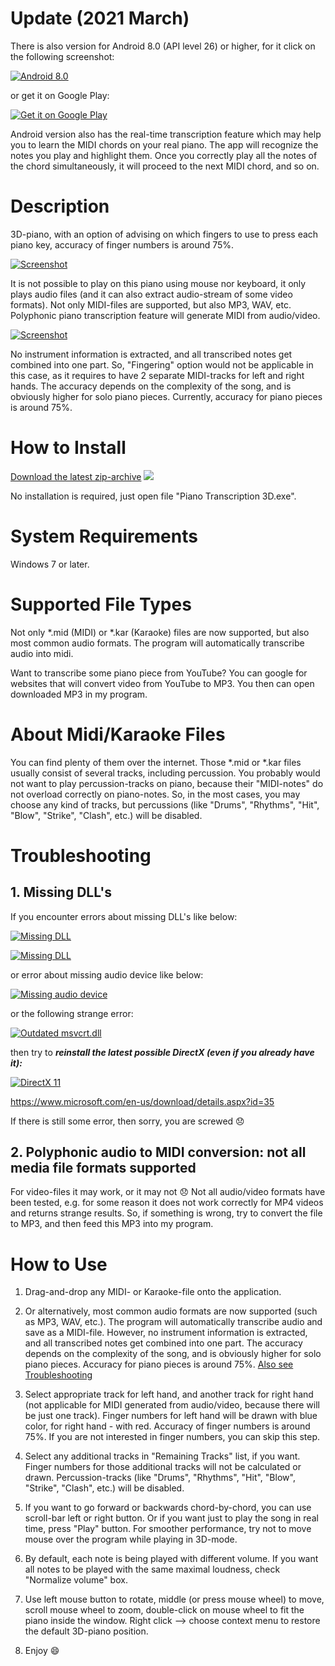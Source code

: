 # Update (2021 March)

There is also version for Android 8.0 (API level 26) or higher, for it click on the following screenshot:

[![](https://raw.GitHubUserContent.com/BShakhovsky/BShakhovsky.github.io/master/Android.png 'Android 8.0')](https://GitHub.com/BShakhovsky/PianoTranscription_Android/blob/master/README.md)

or get it on Google Play:

[![](https://play.google.com/intl/en_us/badges/static/images/badges/en_badge_web_generic.png 'Get it on Google Play')](https://play.google.com/store/apps/details?id=ru.BShakhovsky.Piano_Transcription)

Android version also has the real-time transcription feature which may help you to learn the MIDI chords on your real piano.  The app will recognize the notes you play and highlight them.  Once you correctly play all the notes of the chord simultaneously, it will proceed to the next MIDI chord, and so on.

# Description

3D-piano, with an option of advising on which fingers to use to press each piano key, accuracy of finger numbers is around 75%.

[![](Keyboard.png 'Screenshot')](https://GitHub.com/BShakhovsky/PianoTranscription_Windows/releases/download/2019-06-22/PianoTranscription3D.zip)

It is not possible to play on this piano using mouse nor keyboard, it only plays audio files (and it can also extract audio-stream of some video formats).  Not only MIDI-files are supported, but also MP3, WAV, etc.  Polyphonic piano transcription feature will generate MIDI from audio/video.

[![](Spectrogram.png 'Screenshot')](https://GitHub.com/BShakhovsky/PianoTranscription_Windows/releases/download/2019-06-22/PianoTranscription3D.zip)

No instrument information is extracted, and all transcribed notes get combined into one part.  So, "Fingering" option would not be applicable in this case, as it requires to have 2 separate MIDI-tracks for left and right hands.  The accuracy depends on the complexity of the song, and is obviously higher for solo piano pieces.  Currently, accuracy for piano pieces is around 75%.

# How to Install

[Download the latest zip-archive](https://GitHub.com/BShakhovsky/PianoTranscription_Windows/releases/download/2019-06-22/PianoTranscription3D.zip)  ![](https://img.shields.io/github/downloads/BShakhovsky/PianoTranscription_Windows/total?logo=visual-studio&style=plastic)

No installation is required, just open file "Piano Transcription 3D.exe".

# System Requirements

Windows 7 or later.

# Supported File Types

Not only *.mid (MIDI) or *.kar (Karaoke) files are now supported, but also most common audio formats.  The program will automatically transcribe audio into midi.

Want to transcribe some piano piece from YouTube?  You can google for websites that will convert video from YouTube to MP3.  You then can open downloaded MP3 in my program.

# About Midi/Karaoke Files

You can find plenty of them over the internet.  Those *.mid or *.kar files usually consist of several tracks, including percussion.  You probably would not want to play percussion-tracks on piano, because their "MIDI-notes" do not overload correctly on piano-notes.  So, in the most cases, you may choose any kind of tracks, but percussions (like "Drums", "Rhythms", "Hit", "Blow", "Strike", "Clash", etc.) will be disabled.

# Troubleshooting

## 1. Missing DLL's

If you encounter errors about missing DLL's like below:

[![](X3DAudio1_7.png 'Missing DLL')](https://www.microsoft.com/en-us/download/details.aspx?id=35)

[![](XAPOFX1_5.png 'Missing DLL')](https://www.microsoft.com/en-us/download/details.aspx?id=35)

or error about missing audio device like below:

[![](AudioDevice.png 'Missing audio device')](https://www.microsoft.com/en-us/download/details.aspx?id=35)

or the following strange error:

[![](msvcrt_W_Getmonths.png 'Outdated msvcrt.dll')](https://www.microsoft.com/en-us/download/details.aspx?id=35)

then try to __*reinstall the latest possible DirectX (even if you already have it):*__

[![](https://upload.wikimedia.org/wikipedia/commons/thumb/3/3f/Microsoft-DirectX-11-Logo-wordmark.svg/500px-Microsoft-DirectX-11-Logo-wordmark.svg.png 'DirectX 11')](https://www.microsoft.com/en-us/download/details.aspx?id=35)

https://www.microsoft.com/en-us/download/details.aspx?id=35

If there is still some error, then sorry, you are screwed :disappointed:

## 2. Polyphonic audio to MIDI conversion: not all media file formats supported

For video-files it may work, or it may not :disappointed:  Not all audio/video formats have been tested, e.g. for some reason it does not work correctly for MP4 videos and returns strange results.  So, if something is wrong, try to convert the file to MP3, and then feed this MP3 into my program.

# How to Use

1. Drag-and-drop any MIDI- or Karaoke-file onto the application.

2. Or alternatively, most common audio formats are now supported (such as MP3, WAV, etc.).  The program will automatically transcribe audio and save as a MIDI-file.  However, no instrument information is extracted, and all transcribed notes get combined into one part.  The accuracy depends on the complexity of the song, and is obviously higher for solo piano pieces.  Accuracy for piano pieces is around 75%.  [Also see Troubleshooting](#2-polyphonic-audio-to-midi-conversion-not-all-media-file-formats-supported)

3. Select appropriate track for left hand, and another track for right hand (not applicable for MIDI generated from audio/video, because there will be just one track).  Finger numbers for left hand will be drawn with blue color, for right hand - with red.  Accuracy of finger numbers is around 75%.  If you are not interested in finger numbers, you can skip this step.

4. Select any additional tracks in "Remaining Tracks" list, if you want.  Finger numbers for those additional tracks will not be calculated or drawn.  Percussion-tracks (like "Drums", "Rhythms", "Hit", "Blow", "Strike", "Clash", etc.) will be disabled.

5. If you want to go forward or backwards chord-by-chord, you can use scroll-bar left or right button.  Or if you want just to play the song in real time, press "Play" button.  For smoother performance, try not to move mouse over the program while playing in 3D-mode.

6. By default, each note is being played with different volume.  If you want all notes to be played with the same maximal loudness, check "Normalize volume" box.

7. Use left mouse button to rotate, middle (or press mouse wheel) to move, scroll mouse wheel to zoom, double-click on mouse wheel to fit the piano inside the window.  Right click --> choose context menu to restore the default 3D-piano position.

8. Enjoy :smile:
